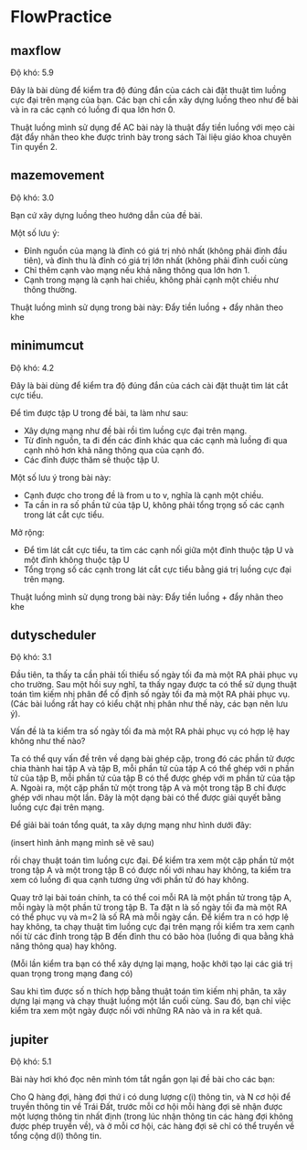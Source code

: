 # FlowPractice
## maxflow
Độ khó: 5.9

Đây là bài dùng để kiểm tra độ đúng đắn của cách cài đặt thuật tìm luồng cực đại trên mạng của bạn. Các bạn chỉ cần xây dựng luồng theo như đề bài và in ra các cạnh có luồng đi qua lớn hơn 0.

Thuật luồng mình sử dụng để AC bài này là thuật đẩy tiền luồng với mẹo cài đặt đẩy nhãn theo khe được trình bày trong sách Tài liệu giáo khoa chuyên Tin quyển 2. 

## mazemovement
Độ khó: 3.0

Bạn cứ xây dựng luồng theo hướng dẫn của đề bài. 

Một số lưu ý:
* Đỉnh nguồn của mạng là đỉnh có giá trị nhỏ nhất (không phải đỉnh đầu tiên), và đỉnh thu là đỉnh có giá trị lớn nhất (không phải đỉnh cuối cùng
* Chỉ thêm cạnh vào mạng nếu khả năng thông qua lớn hơn 1.
* Cạnh trong mạng là cạnh hai chiều, không phải cạnh một chiều như thông thường.

Thuật luồng mình sử dụng trong bài này: Đẩy tiền luồng + đẩy nhãn theo khe
## minimumcut
Độ khó: 4.2

Đây là bài dùng để kiểm tra độ đúng đắn của cách cài đặt thuật tìm lát cắt cực tiểu.

Để tìm được tập U trong đề bài, ta làm như sau:
* Xây dựng mạng như đề bài rồi tìm luồng cực đại trên mạng.
* Từ đỉnh nguồn, ta đi đến các đỉnh khác qua các cạnh mà luồng đi qua cạnh nhỏ hơn khả năng thông qua của cạnh đó.
* Các đỉnh được thăm sẽ thuộc tập U.

Một số lưu ý trong bài này:
* Cạnh được cho trong đề là from u to v, nghĩa là cạnh một chiều.
* Ta cần in ra số phần tử của tập U, không phải tổng trọng số các cạnh trong lát cắt cực tiểu.

Mở rộng: 
* Để tìm lát cắt cực tiểu, ta tìm các cạnh nối giữa một đỉnh thuộc tập U và một đỉnh không thuộc tập U
* Tổng trọng số các cạnh trong lát cắt cực tiểu bằng giá trị luồng cực đại trên mạng.

Thuật luồng mình sử dụng trong bài này: Đẩy tiền luồng + đẩy nhãn theo khe
## dutyscheduler
Độ khó: 3.1

Đầu tiên, ta thấy ta cần phải tối thiểu số ngày tối đa mà một RA phải phục vụ cho trường. Sau một hồi suy nghĩ, ta thấy ngay được ta có thể sử dụng thuật toán tìm kiếm nhị phân để cố định số ngày tối đa mà một RA phải phục vụ. (Các bài luồng rất hay có kiểu chặt nhị phân như thế này, các bạn nên lưu ý).

Vấn đề là ta kiểm tra số ngày tối đa mà một RA phải phục vụ có hợp lệ hay không như thế nào?

Ta có thể quy vấn đề trên về dạng bài ghép cặp, trong đó các phần tử được chia thành hai tập A và tập B, mỗi phần tử của tập A có thể ghép với n phần tử của tập B, mỗi phần tử của tập B có thể được ghép với m phần tử của tập A. Ngoài ra, một cặp phần tử một trong tập A và một trong tập B chỉ được ghép với nhau một lần. Đây là một dạng bài có thể được giải quyết bằng luồng cực đại trên mạng.

Để giải bài toán tổng quát, ta xây dựng mạng như hình dưới đây:

(insert hình ảnh mạng mình sẽ vẽ sau)

rồi chạy thuật toán tìm luồng cực đại. Để kiểm tra xem một cặp phần tử một trong tập A và một trong tập B có được nối với nhau hay không, ta kiểm tra xem có luồng đi qua cạnh tương ứng với phần tử đó hay không.

Quay trở lại bài toán chính, ta có thể coi mỗi RA là một phần tử trong tập A, mỗi ngày là một phần tử trong tập B. Ta đặt n là số ngày tối đa mà một RA có thể phục vụ và m=2 là số RA mà mỗi ngày cần. Để kiểm tra n có hợp lệ hay không, ta chạy thuật tìm luồng cực đại trên mạng rồi kiểm tra xem cạnh nối từ các đỉnh trong tập B đến đỉnh thu có bão hòa (luồng đi qua bằng khả năng thông qua) hay không.

(Mỗi lần kiểm tra bạn có thể xây dựng lại mạng, hoặc khởi tạo lại các giá trị quan trọng trong mạng đang có)

Sau khi tìm được số n thích hợp bằng thuật toán tìm kiếm nhị phân, ta xây dựng lại mạng và chạy thuật luồng một lần cuối cùng. Sau đó, bạn chỉ việc kiểm tra xem một ngày được nối với những RA nào và in ra kết quả.

## jupiter
Độ khó: 5.1

Bài này hơi khó đọc nên mình tóm tắt ngắn gọn lại đề bài cho các bạn:

Cho Q hàng đợi, hàng đợi thứ i có dung lượng c(i) thông tin, và N cơ hội để truyền thông tin về Trái Đất, trước mỗi cơ hội mỗi hàng đợi sẽ nhận được một lượng thông tin nhất định (trong lúc nhận thông tin các hàng đợi không được phép truyền về), và ở mỗi cơ hội, các hàng đợi sẽ chỉ có thể truyền về tổng cộng d(i) thông tin.


